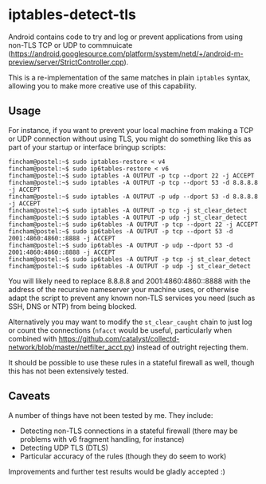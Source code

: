 # iptables-detect-tls

Android contains code to try and log or prevent applications from using non-TLS TCP or UDP to commnuicate (https://android.googlesource.com/platform/system/netd/+/android-m-preview/server/StrictController.cpp).

This is a re-implementation of the same matches in plain `iptables` syntax, allowing you to make more creative use of this capability.

## Usage

For instance, if you want to prevent your local machine from making a TCP or UDP connection without using TLS, you might do something like this as part of your startup or interface bringup scripts:

    fincham@postel:~$ sudo iptables-restore < v4
    fincham@postel:~$ sudo ip6tables-restore < v6
    fincham@postel:~$ sudo iptables -A OUTPUT -p tcp --dport 22 -j ACCEPT
    fincham@postel:~$ sudo iptables -A OUTPUT -p tcp --dport 53 -d 8.8.8.8 -j ACCEPT
    fincham@postel:~$ sudo iptables -A OUTPUT -p udp --dport 53 -d 8.8.8.8 -j ACCEPT
    fincham@postel:~$ sudo iptables -A OUTPUT -p tcp -j st_clear_detect
    fincham@postel:~$ sudo iptables -A OUTPUT -p udp -j st_clear_detect
    fincham@postel:~$ sudo ip6tables -A OUTPUT -p tcp --dport 22 -j ACCEPT
    fincham@postel:~$ sudo ip6tables -A OUTPUT -p tcp --dport 53 -d 2001:4860:4860::8888 -j ACCEPT
    fincham@postel:~$ sudo ip6tables -A OUTPUT -p udp --dport 53 -d 2001:4860:4860::8888 -j ACCEPT
    fincham@postel:~$ sudo ip6tables -A OUTPUT -p tcp -j st_clear_detect
    fincham@postel:~$ sudo ip6tables -A OUTPUT -p udp -j st_clear_detect

You will likely need to replace 8.8.8.8 and 2001:4860:4860::8888 with the address of the recursive nameserver your machine uses, or otherwise adapt the script to prevent any known non-TLS services you need (such as SSH, DNS or NTP) from being blocked.

Alternatively you may want to modify the `st_clear_caught` chain to just log or count the connections (`nfacct` would be useful, particularly when combined with https://github.com/catalyst/collectd-network/blob/master/netfilter_acct.py) instead of outright rejecting them.

It should be possible to use these rules in a stateful firewall as well, though this has not been extensively tested.

## Caveats

A number of things have not been tested by me. They include:

* Detecting non-TLS connections in a stateful firewall (there may be problems with v6 fragment handling, for instance)
* Detecting UDP TLS (DTLS)
* Particular accuracy of the rules (though they do seem to work)

Improvements and further test results would be gladly accepted :)
